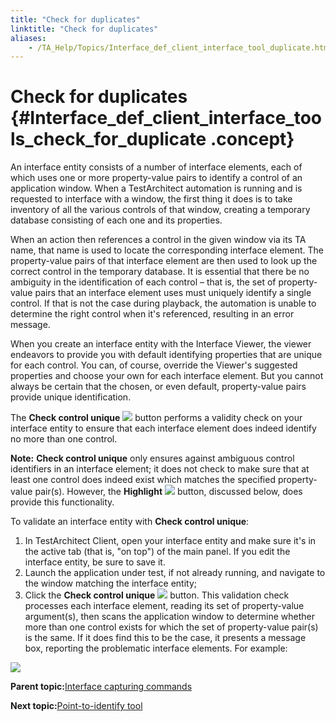 ```yaml
--- 
title: "Check for duplicates"
linktitle: "Check for duplicates"
aliases: 
    - /TA_Help/Topics/Interface_def_client_interface_tool_duplicate.html
---
```

# Check for duplicates {#Interface_def_client_interface_tools_check_for_duplicate .concept}

An interface entity consists of a number of interface elements, each of which uses one or more property-value pairs to identify a control of an application window. When a TestArchitect automation is running and is requested to interface with a window, the first thing it does is to take inventory of all the various controls of that window, creating a temporary database consisting of each one and its properties.

When an action then references a control in the given window via its TA name, that name is used to locate the corresponding interface element. The property-value pairs of that interface element are then used to look up the correct control in the temporary database. It is essential that there be no ambiguity in the identification of each control – that is, the set of property-value pairs that an interface element uses must uniquely identify a single control. If that is not the case during playback, the automation is unable to determine the right control when it's referenced, resulting in an error message.

When you create an interface entity with the Interface Viewer, the viewer endeavors to provide you with default identifying properties that are unique for each control. You can, of course, override the Viewer's suggested properties and choose your own for each interface element. But you cannot always be certain that the chosen, or even default, property-value pairs provide unique identification.

The **Check control unique** ![](../Images/btn.check_control_unique.png) button performs a validity check on your interface entity to ensure that each interface element does indeed identify no more than one control.

**Note:** **Check control unique** only ensures against ambiguous control identifiers in an interface element; it does not check to make sure that at least one control does indeed exist which matches the specified property-value pair\(s\). However, the **Highlight** ![](../Images/btn.highlight.png) button, discussed below, does provide this functionality.

To validate an interface entity with **Check control unique**:

1.  In TestArchitect Client, open your interface entity and make sure it's in the active tab \(that is, "on top"\) of the main panel. If you edit the interface entity, be sure to save it.
2.  Launch the application under test, if not already running, and navigate to the window matching the interface entity;
3.  Click the **Check control unique** ![](../Images/btn.check_control_unique.png) button. This validation check processes each interface element, reading its set of property-value argument\(s\), then scans the application window to determine whether more than one control exists for which the set of property-value pair\(s\) is the same. If it does find this to be the case, it presents a message box, reporting the problematic interface elements. For example:

![](../Images/ug_interface_definition36.png)

**Parent topic:**[Interface capturing commands](../../TA_Help/Topics/Interface_def_client_interface_tool.html)

**Next topic:**[Point-to-identify tool](../../TA_Help/Topics/Interface_def_client_interface_tool_identify.html)

